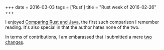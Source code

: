+++
date = 2016-03-03
tags = ['Rust']
title = "Rust week of 2016-02-26"
+++

I enjoyed [Comparing Rust and Java], the first such comparison I
remember reading. It\'s also special in that the author hates none of
the two.

In terms of contributions, I am embarassed that I submitted a mere
[two][] [changes].

  [Comparing Rust and Java]: https://llogiq.github.io/2016/02/28/java-rust.html
  [two]: https://github.com/rust-lang/rust/pull/32028
  [changes]: https://github.com/rust-lang/rust/pull/32029
